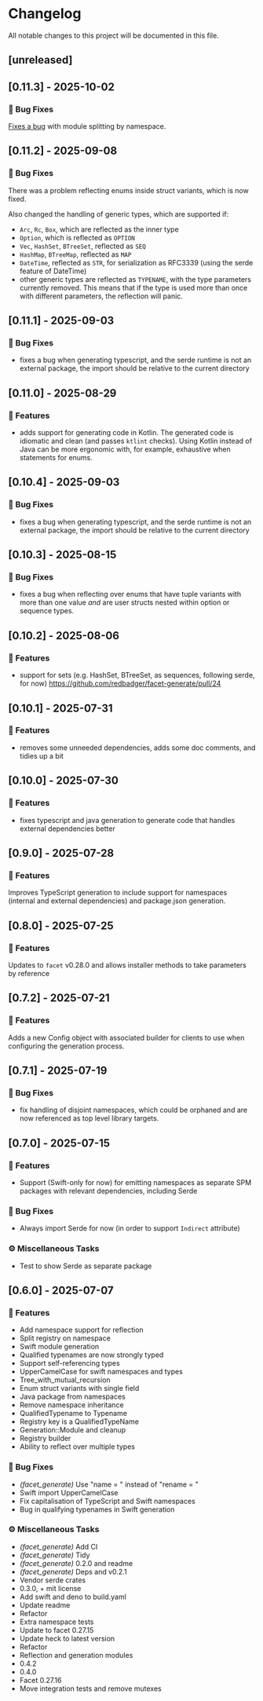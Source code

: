 # Changelog

All notable changes to this project will be documented in this file.

## [unreleased]

## [0.11.3] - 2025-10-02

### 🐛 Bug Fixes

[Fixes a bug](https://github.com/redbadger/facet-generate/pull/34) with module splitting by namespace.

## [0.11.2] - 2025-09-08

### 🐛 Bug Fixes

There was a problem reflecting enums inside struct variants, which is now fixed.

Also changed the handling of generic types, which are supported if:
- `Arc`, `Rc`, `Box`, which are reflected as the inner type
- `Option`, which is reflected as `OPTION`
- `Vec`, `HashSet`, `BTreeSet`, reflected as `SEQ`
- `HashMap`, `BTreeMap`, reflected as `MAP`
- `DateTime`, reflected as `STR`, for serialization as RFC3339 (using the serde feature of DateTime)
- other generic types are reflected as `TYPENAME`, with the type parameters currently removed. This means that if the type is used more than once with different parameters, the reflection will panic.

## [0.11.1] - 2025-09-03

### 🐛 Bug Fixes

- fixes a bug when generating typescript, and the serde runtime is not an external package, the import should be relative to the current directory

## [0.11.0] - 2025-08-29

### 🚀 Features

- adds support for generating code in Kotlin. The generated code is idiomatic and clean (and passes `ktlint` checks). Using Kotlin instead of Java can be more ergonomic with, for example, exhaustive when statements for enums.

## [0.10.4] - 2025-09-03

### 🐛 Bug Fixes

- fixes a bug when generating typescript, and the serde runtime is not an external package, the import should be relative to the current directory

## [0.10.3] - 2025-08-15

### 🐛 Bug Fixes

- fixes a bug when reflecting over enums that have tuple variants with more than one value _and_ are user structs nested within option or sequence types.

## [0.10.2] - 2025-08-06

### 🚀 Features

- support for sets (e.g. HashSet, BTreeSet, as sequences, following serde, for now) https://github.com/redbadger/facet-generate/pull/24

## [0.10.1] - 2025-07-31

### 🚀 Features

- removes some unneeded dependencies, adds some doc comments, and tidies up a bit

## [0.10.0] - 2025-07-30

### 🚀 Features

- fixes typescript and java generation to generate code that handles external dependencies better

## [0.9.0] - 2025-07-28

### 🚀 Features

Improves TypeScript generation to include support for namespaces (internal and external dependencies) and package.json generation.

## [0.8.0] - 2025-07-25

### 🚀 Features

Updates to `facet` v0.28.0 and allows installer methods to take parameters by reference

## [0.7.2] - 2025-07-21

### 🚀 Features

Adds a new Config object with associated builder for clients to use when configuring the generation process.

## [0.7.1] - 2025-07-19

### 🐛 Bug Fixes

- fix handling of disjoint namespaces, which could be orphaned and are now referenced as top level library targets.

## [0.7.0] - 2025-07-15

### 🚀 Features

- Support (Swift-only for now) for emitting namespaces as separate SPM packages with relevant dependencies, including Serde

### 🐛 Bug Fixes

- Always import Serde for now (in order to support `Indirect` attribute)

### ⚙️ Miscellaneous Tasks

- Test to show Serde as separate package

## [0.6.0] - 2025-07-07

### 🚀 Features

- Add namespace support for reflection
- Split registry on namespace
- Swift module generation
- Qualified typenames are now strongly typed
- Support self-referencing types
- UpperCamelCase for swift namespaces and types
- Tree_with_mutual_recursion
- Enum struct variants with single field
- Java package from namespaces
- Remove namespace inheritance
- QualifiedTypename to Typename
- Registry key is a QualifiedTypeName
- Generation::Module and cleanup
- Registry builder
- Ability to reflect over multiple types

### 🐛 Bug Fixes

- *(facet_generate)* Use "name = " instead of "rename = "
- Swift import UpperCamelCase
- Fix capitalisation of TypeScript and Swift namespaces
- Bug in qualifying typenames in Swift generation

### ⚙️ Miscellaneous Tasks

- *(facet_generate)* Add CI
- *(facet_generate)* Tidy
- *(facet_generate)* 0.2.0 and readme
- *(facet_generate)* Deps and v0.2.1
- Vendor serde crates
- 0.3.0, + mit license
- Add swift and deno to build.yaml
- Update readme
- Refactor
- Extra namespace tests
- Update to facet 0.27.15
- Update heck to latest version
- Refactor
- Reflection and generation modules
- 0.4.2
- 0.4.0
- Facet 0.27.16
- Move integration tests and remove mutexes

<!-- generated by git-cliff -->
